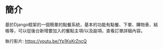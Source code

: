 # 簡介
基於Django框架的一個簡單的點餐系統，基本的功能有點餐、下單、購物車、結帳等，可以從後台新增要加入的餐點主項/以及副項，查看訂單詳細內容。    

執行影片: https://youtu.be/Yp1KsKrZncQ
